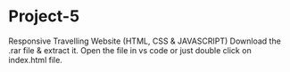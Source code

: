 # Project-5
Responsive Travelling Website (HTML, CSS &amp; JAVASCRIPT) Download the .rar file &amp; extract it. Open the file in vs code or just double click on index.html file.
